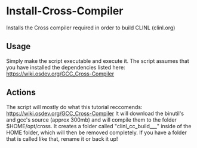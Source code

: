 # Install-Cross-Compiler
Installs the Cross compiler required in order to build CLINL (clinl.org)

## Usage
Simply make the script executable and execute it. The script assumes that you have installed the dependencies listed here: https://wiki.osdev.org/GCC_Cross-Compiler

## Actions
The script will mostly do what this tutorial reccomends: https://wiki.osdev.org/GCC_Cross-Compiler
It will download the binutil's and gcc's source (approx 300mb) and will compile them to the folder $HOME/opt/cross.
It creates a folder called "clinl_cc_build___" inside of the HOME folder, which will then be removed completely. If you have a folder that is called like that, rename it or back it up!
